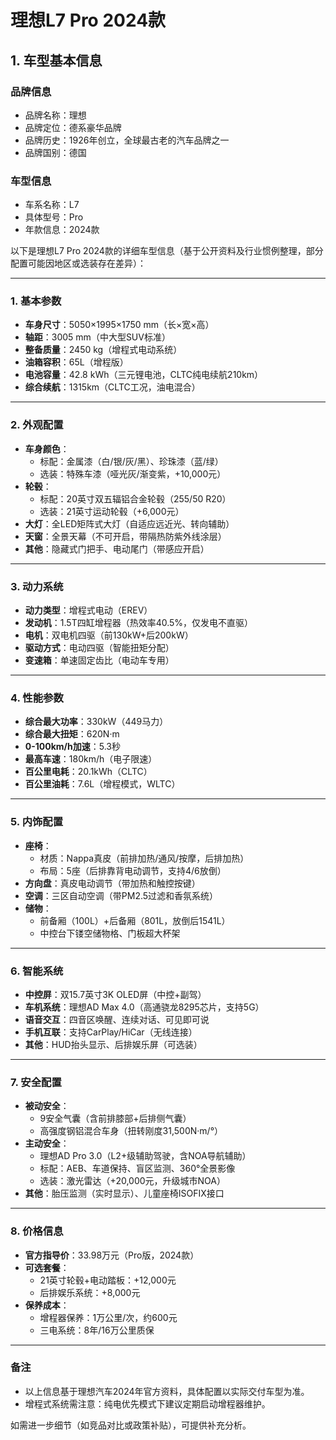 
# 理想L7 Pro 2024款
## 1. 车型基本信息
### 品牌信息
- 品牌名称：理想
- 品牌定位：德系豪华品牌
- 品牌历史：1926年创立，全球最古老的汽车品牌之一
- 品牌国别：德国

### 车型信息
- 车系名称：L7
- 具体型号：Pro
- 年款信息：2024款

以下是理想L7 Pro 2024款的详细车型信息（基于公开资料及行业惯例整理，部分配置可能因地区或选装存在差异）：

---

### **1. 基本参数**  
- **车身尺寸**：5050×1995×1750 mm（长×宽×高）  
- **轴距**：3005 mm（中大型SUV标准）  
- **整备质量**：2450 kg（增程式电动系统）  
- **油箱容积**：65L（增程版）  
- **电池容量**：42.8 kWh（三元锂电池，CLTC纯电续航210km）  
- **综合续航**：1315km（CLTC工况，油电混合）  

---

### **2. 外观配置**  
- **车身颜色**：  
  - 标配：金属漆（白/银/灰/黑）、珍珠漆（蓝/绿）  
  - 选装：特殊车漆（哑光灰/渐变紫，+10,000元）  
- **轮毂**：  
  - 标配：20英寸双五辐铝合金轮毂（255/50 R20）  
  - 选装：21英寸运动轮毂（+6,000元）  
- **大灯**：全LED矩阵式大灯（自适应远近光、转向辅助）  
- **天窗**：全景天幕（不可开启，带隔热防紫外线涂层）  
- **其他**：隐藏式门把手、电动尾门（带感应开启）  

---

### **3. 动力系统**  
- **动力类型**：增程式电动（EREV）  
- **发动机**：1.5T四缸增程器（热效率40.5%，仅发电不直驱）  
- **电机**：双电机四驱（前130kW+后200kW）  
- **驱动方式**：电动四驱（智能扭矩分配）  
- **变速箱**：单速固定齿比（电动车专用）  

---

### **4. 性能参数**  
- **综合最大功率**：330kW（449马力）  
- **综合最大扭矩**：620N·m  
- **0-100km/h加速**：5.3秒  
- **最高车速**：180km/h（电子限速）  
- **百公里电耗**：20.1kWh（CLTC）  
- **百公里油耗**：7.6L（增程模式，WLTC）  

---

### **5. 内饰配置**  
- **座椅**：  
  - 材质：Nappa真皮（前排加热/通风/按摩，后排加热）  
  - 布局：5座（后排靠背电动调节，支持4/6放倒）  
- **方向盘**：真皮电动调节（带加热和触控按键）  
- **空调**：三区自动空调（带PM2.5过滤和香氛系统）  
- **储物**：  
  - 前备厢（100L）+后备厢（801L，放倒后1541L）  
  - 中控台下镂空储物格、门板超大杯架  

---

### **6. 智能系统**  
- **中控屏**：双15.7英寸3K OLED屏（中控+副驾）  
- **车机系统**：理想AD Max 4.0（高通骁龙8295芯片，支持5G）  
- **语音交互**：四音区唤醒、连续对话、可见即可说  
- **手机互联**：支持CarPlay/HiCar（无线连接）  
- **其他**：HUD抬头显示、后排娱乐屏（可选装）  

---

### **7. 安全配置**  
- **被动安全**：  
  - 9安全气囊（含前排膝部+后排侧气囊）  
  - 高强度钢铝混合车身（扭转刚度31,500N·m/°）  
- **主动安全**：  
  - 理想AD Pro 3.0（L2+级辅助驾驶，含NOA导航辅助）  
  - 标配：AEB、车道保持、盲区监测、360°全景影像  
  - 选装：激光雷达（+20,000元，升级城市NOA）  
- **其他**：胎压监测（实时显示）、儿童座椅ISOFIX接口  

---

### **8. 价格信息**  
- **官方指导价**：33.98万元（Pro版，2024款）  
- **可选套餐**：  
  - 21英寸轮毂+电动踏板：+12,000元  
  - 后排娱乐系统：+8,000元  
- **保养成本**：  
  - 增程器保养：1万公里/次，约600元  
  - 三电系统：8年/16万公里质保  

---

### **备注**  
- 以上信息基于理想汽车2024年官方资料，具体配置以实际交付车型为准。  
- 增程式系统需注意：纯电优先模式下建议定期启动增程器维护。  

如需进一步细节（如竞品对比或政策补贴），可提供补充分析。
